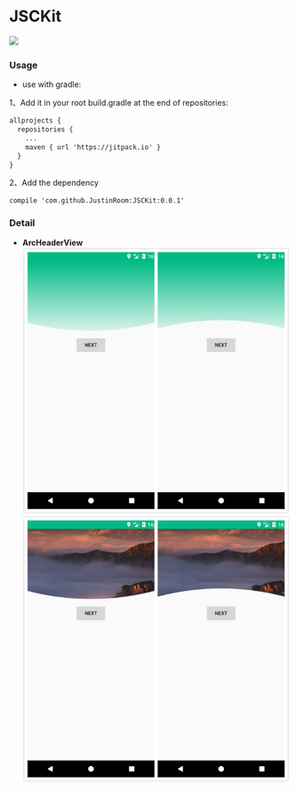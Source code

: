 # JSCKit
![](https://jitpack.io/v/JustinRoom/JSCKit.svg)
### Usage
+ use with gradle:  

1、Add it in your root build.gradle at the end of repositories:
```
allprojects {
  repositories {
    ...
    maven { url 'https://jitpack.io' }
  }
}
```
2、Add the dependency
```
compile 'com.github.JustinRoom:JSCKit:0.0.1'
```

### Detail
+ **ArcHeaderView**
![](/capture/LGradientArcHeaderView.jpg)
![](/capture/PictureArcHeaderView.jpg)
